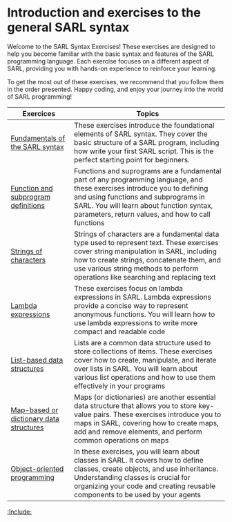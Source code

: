 # Introduction and exercises to the general SARL syntax

Welcome to the SARL Syntax Exercises! These exercises are designed to help you become familiar with the basic syntax and features of the SARL programming language. Each exercise focuses on a different aspect of SARL, providing you with hands-on experience to reinforce your learning.

To get the most out of these exercises, we recommend that you follow them in the order presented. Happy coding, and enjoy your journey into the world of SARL programming!

| Exercices | Topics |
|-----------|--------|
| [Fundamentals of the SARL syntax](./IntroductionBase.md) | These exercises introduce the foundational elements of SARL syntax. They cover the basic structure of a SARL program, including how write your first SARL script. This is the perfect starting point for beginners. |
| [Function and subprogram definitions](./IntroductionFunction.md) | Functions and suprograms are a fundamental part of any programming language, and these exercises introduce you to defining and using functions and subprograms in SARL. You will learn about function syntax, parameters, return values, and how to call functions |
| [Strings of characters](./IntroductionString.md) | Strings of characters are a fundamental data type used to represent text. These exercises cover string manipulation in SARL, including how to create strings, concatenate them, and use various string methods to perform operations like searching and replacing text |
| [Lambda expressions](./IntroductionLambda.md) | These exercises focus on lambda expressions in SARL. Lambda expressions provide a concise way to represent anonymous functions. You will learn how to use lambda expressions to write more compact and readable code |
| [List-based data structures](./IntroductionList.md) | Lists are a common data structure used to store collections of items. These exercises cover how to create, manipulate, and iterate over lists in SARL. You will learn about various list operations and how to use them effectively in your programs |
| [Map-based or dictionary data structures](./IntroductionMap.md) | Maps (or dictionaries) are another essential data structure that allows you to store key-value pairs. These exercises introduce you to maps in SARL, covering how to create maps, add and remove elements, and perform common operations on maps |
| [Object-oriented programming](./IntroductionClass.md) | In these exercises, you will learn about classes in SARL. It covers how to define classes, create objects, and use inheritance. Understanding classes is crucial for organizing your code and creating reusable components to be used by your agents |

[:Include:](../../includes/legal.inc)


